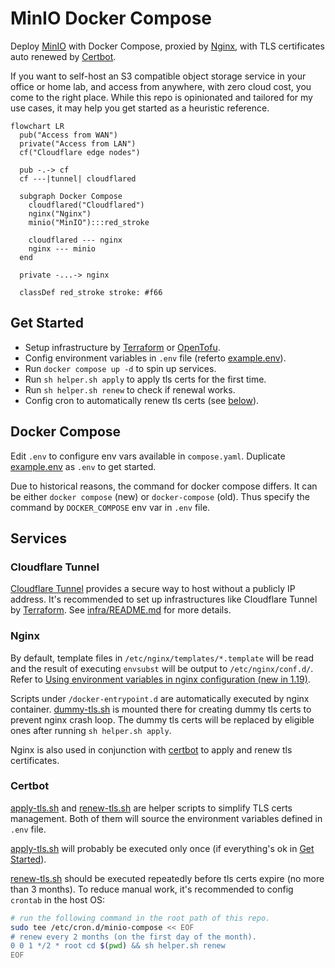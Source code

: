 # MinIO Docker Compose

Deploy [MinIO](https://min.io/) with Docker Compose,
proxied by [Nginx](https://github.com/nginx/nginx),
with TLS certificates auto renewed by [Certbot](https://github.com/certbot/certbot).

If you want to self-host an S3 compatible object storage service in your office
or home lab, and access from anywhere, with zero cloud cost, you come to the
right place. While this repo is opinionated and tailored for my use cases, it
may help you get started as a heuristic reference.

```mermaid
flowchart LR
  pub("Access from WAN")
  private("Access from LAN")
  cf("Cloudflare edge nodes")

  pub -.-> cf
  cf ---|tunnel| cloudflared

  subgraph Docker Compose
    cloudflared("Cloudflared")
    nginx("Nginx")
    minio("MinIO"):::red_stroke

    cloudflared --- nginx
    nginx --- minio
  end

  private -...-> nginx

  classDef red_stroke stroke: #f66
```

## Get Started

- Setup infrastructure by [Terraform](https://github.com/hashicorp/terraform)
  or [OpenTofu](https://github.com/opentofu/opentofu).
- Config environment variables in `.env` file (referto [example.env](./example.env)).
- Run `docker compose up -d` to spin up services.
- Run `sh helper.sh apply` to apply tls certs for the first time.
- Run `sh helper.sh renew` to check if renewal works.
- Config cron to automatically renew tls certs (see [below](#certbot)).

## Docker Compose

Edit `.env` to configure env vars available in `compose.yaml`.
Duplicate [example.env](./example.env) as `.env` to get started.

Due to historical reasons, the command for docker compose differs.
It can be either `docker compose` (new) or `docker-compose` (old).
Thus specify the command by `DOCKER_COMPOSE` env var in `.env` file.

## Services

### Cloudflare Tunnel

[Cloudflare Tunnel](https://developers.cloudflare.com/cloudflare-one/connections/connect-networks/)
provides a secure way to host without a publicly IP address.
It's recommended to set up infrastructures like Cloudflare Tunnel by [Terraform](https://www.terraform.io/).
See [infra/README.md](./infra/README.md) for more details.

### Nginx

By default, template files in `/etc/nginx/templates/*.template` will be read
and the result of executing `envsubst` will be output to `/etc/nginx/conf.d/`.
Refer to [Using environment variables in nginx configuration (new in 1.19)](https://hub.docker.com/_/nginx#:~:text=Using%20environment%20variables%20in%20nginx%20configuration%20(new%20in%201.19)).

Scripts under `/docker-entrypoint.d` are automatically executed by nginx
container. [dummy-tls.sh](./scripts/dummy-tls.sh) is mounted there for creating
dummy tls certs to prevent nginx crash loop. The dummy tls certs will be
replaced by eligible ones after running `sh helper.sh apply`.

Nginx is also used in conjunction with [certbot](#certbot)
to apply and renew tls certificates.

### Certbot

[apply-tls.sh](./scripts/apply-tls.sh) and [renew-tls.sh](./scripts/renew-tls.sh)
are helper scripts to simplify TLS certs management.
Both of them will source the environment variables defined in `.env` file.

[apply-tls.sh](./scripts/apply-tls.sh) will probably be executed only once
(if everything's ok in [Get Started](#get-started)).

[renew-tls.sh](./scripts/renew-tls.sh) should be executed repeatedly before tls
certs expire (no more than 3 months). To reduce manual work, it's recommended to
config `crontab` in the host OS:

```sh
# run the following command in the root path of this repo.
sudo tee /etc/cron.d/minio-compose << EOF
# renew every 2 months (on the first day of the month).
0 0 1 */2 * root cd $(pwd) && sh helper.sh renew
EOF
```
